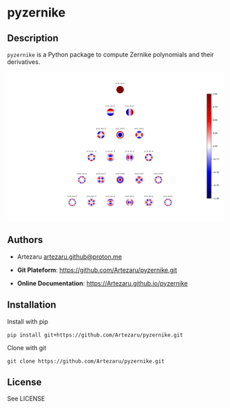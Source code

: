 # pyzernike

## Description

`pyzernike` is a Python package to compute Zernike polynomials and their derivatives. 

![Pyramid](./pyzernike/resources/pyramid.png)

## Authors

- Artezaru <artezaru.github@proton.me>

- **Git Plateform**: https://github.com/Artezaru/pyzernike.git
- **Online Documentation**: https://Artezaru.github.io/pyzernike

## Installation

Install with pip

```
pip install git+https://github.com/Artezaru/pyzernike.git
```

Clone with git

```
git clone https://github.com/Artezaru/pyzernike.git
```

## License

See LICENSE
